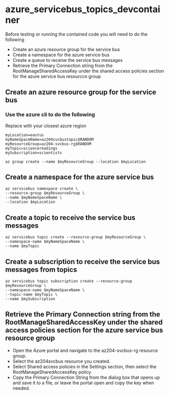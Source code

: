 # azure_servicebus_topics_devcontainer

Before testing or running the contained code you will need to do the following
- Create an azure resource group for the service bus
- Create a namespace for the azure service bus
- Create a queue to receive the service bus messages
- Retrieve the Primary Connection string from the RootManageSharedAccessKey under the shared access policies section for the azure service bus resourcce group

## Create an azure resource group for the service bus
### Use the azure cli to do the following
Replace <myLocation> with your closest azure region
```
myLocation=eastus
myNameSpaceName=az204svcbustopic$RANDOM
myResourceGroup=az204-svcbus-rg$RANDOM
myTopic=sciencereadings
mySubscription=scientists
```
```
az group create --name $myResourceGroup --location $myLocation
```
## Create a namespace for the azure service bus
```
az servicebus namespace create \
--resource-group $myResourceGroup \
--name $myNameSpaceName \
--location $myLocation
```
## Create a topic to receive the service bus messages
```
az servicebus topic create --resource-group $myResourceGroup \
--namespace-name $myNameSpaceName \
--name $myTopic
```
## Create a subscription to receive the service bus messages from topics
```
az servicebus topic subscription create --resource-group $myResourceGroup \
--namespace-name $myNameSpaceName \
--topic-name $myTopic \
--name $mySubscription
```
## Retrieve the Primary Connection string from the RootManageSharedAccessKey under the shared access policies section for the azure service bus resource group
- Open the Azure portal and navigate to the az204-svcbus-rg resource group.
- Select the az204svcbus resource you created.
- Select Shared access policies in the Settings section, then select the RootManageSharedAccessKey policy.
- Copy the Primary Connection String from the dialog box that opens up and save it to a file, or leave the portal open and copy the key when needed.